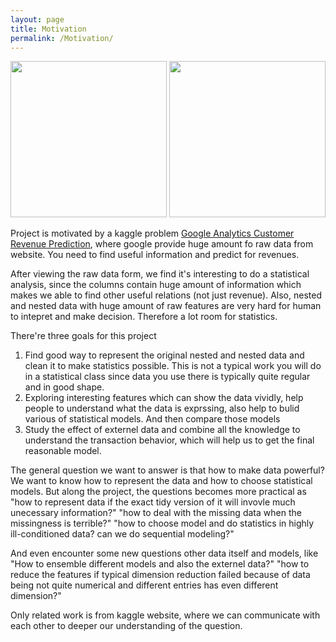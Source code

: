 ```yaml
---
layout: page
title: Motivation
permalink: /Motivation/
---
```


<p align="center">
  <img src="{{site.url}}{{site.baseurl}}/assets/Google.jpg" width="250" />
  <img src="{{site.url}}{{site.baseurl}}/assets/RStudio.png" width="250" />
</p>

Project is motivated by a kaggle problem  [Google Analytics Customer Revenue Prediction](https://www.kaggle.com/c/ga-customer-revenue-prediction), where google provide huge amount fo raw data from website. You need to find useful information and predict for revenues. 

After viewing the raw data form, we find it's interesting to do a statistical analysis, since the columns contain huge amount of information which makes we able to find other useful relations (not just revenue). Also, nested and nested data with huge amount of raw features are very hard for human to intepret and make decision. Therefore a lot room for statistics.

There're three goals for this project
1.  Find good way to represent the original nested and nested data and clean it to make statistics possible. This is not a typical work you will do in a statistical class since data you use there is typically quite regular and in good shape.
2.  Exploring interesting features which can show the data vividly, help people to understand what the data is exprssing, also help to bulid various of statistical models. And then compare those models
3.  Study the effect of externel data and combine all the knowledge to understand the transaction behavior, which will help us to get the final reasonable model. 

The general question we want to answer is that how to make data powerful? We want to know how to represent the data and how to choose statistical models. But along the project, the questions becomes more practical as "how to represent data if the exact tidy version of it will invovle much unecessary information?" "how to deal with the missing data when the missingness is terrible?" "how to choose model and do statistics in highly ill-conditioned data? can we do sequential modeling?" 

And even encounter some new questions other data itself and models, like "How to ensemble different models and also the externel data?" "how to reduce the features if typical dimension reduction failed because of data being not quite numerical and different entries has even different dimension?"

Only related work is from kaggle website, where we can communicate with each other to deeper our understanding of the question.


